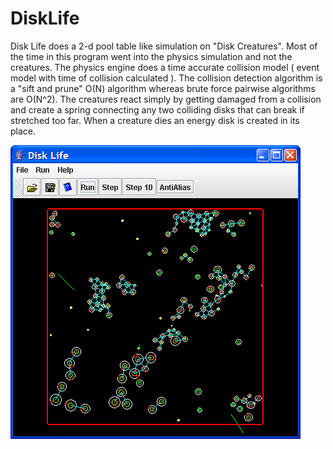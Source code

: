 # DiskLife
Disk Life does a 2-d pool table like simulation on "Disk Creatures". Most of the time in this program went into the physics simulation and not the creatures. The physics engine does a time accurate collision model ( event model with time of collision calculated ). The collision detection algorithm is a "sift and prune" O(N) algorithm whereas brute force pairwise algorithms are O(N^2). The creatures react simply by getting damaged from a collision and create a spring connecting any two colliding disks that can break if stretched too far. When a creature dies an energy disk is created in its place.


![](disklife-screen.png)